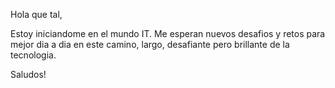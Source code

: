 Hola que tal,

Estoy iniciandome en el mundo IT.
Me esperan nuevos desafios y retos para mejor dia a dia en este camino, largo, desafiante pero brillante de la tecnologia.

Saludos!
<!---
PabloMelillo/PabloMelillo is a ✨ special ✨ repository because its `README.md` (this file) appears on your GitHub profile.
You can click the Preview link to take a look at your changes.
--->
